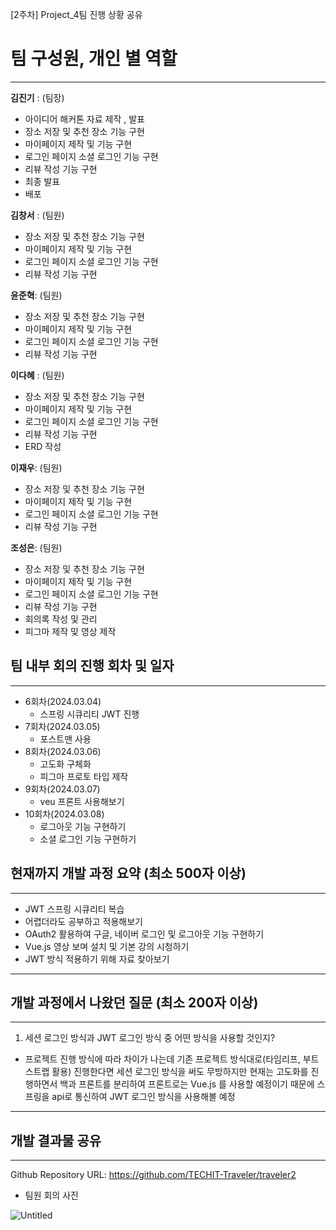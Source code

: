 [2주차] Project_4팀 진행 상황 공유

# **팀 구성원, 개인 별 역할**

---

**김진기** : (팀장)

- 아이디어 해커톤 자료 제작 , 발표
- 장소 저장 및 추천 장소 기능 구현
- 마이페이지 제작 및 기능 구현
- 로그인 페이지 소셜 로그인 기능 구현
- 리뷰 작성 기능 구현
- 최종 발표
- 배포

**김창서** : (팀원)

- 장소 저장 및 추천 장소 기능 구현
- 마이페이지 제작 및 기능 구현
- 로그인 페이지 소셜 로그인 기능 구현
- 리뷰 작성 기능 구현

**윤준혁**: (팀원)

- 장소 저장 및 추천 장소 기능 구현
- 마이페이지 제작 및 기능 구현
- 로그인 페이지 소셜 로그인 기능 구현
- 리뷰 작성 기능 구현

**이다혜** : (팀원)

- 장소 저장 및 추천 장소 기능 구현
- 마이페이지 제작 및 기능 구현
- 로그인 페이지 소셜 로그인 기능 구현
- 리뷰 작성 기능 구현
- ERD 작성

**이재우**: (팀원)

- 장소 저장 및 추천 장소 기능 구현
- 마이페이지 제작 및 기능 구현
- 로그인 페이지 소셜 로그인 기능 구현
- 리뷰 작성 기능 구현

**조성은**: (팀원)

- 장소 저장 및 추천 장소 기능 구현
- 마이페이지 제작 및 기능 구현
- 로그인 페이지 소셜 로그인 기능 구현
- 리뷰 작성 기능 구현
- 회의록 작성 및 관리
- 피그마 제작 및 영상 제작

## 팀 내부 회의 진행 회차 및 일자

---

- 6회차(2024.03.04)
  - 스프링 시큐리티 JWT 진행
- 7회차(2024.03.05)
  - 포스트맨 사용
- 8회차(2024.03.06)
  - 고도화 구체화
  - 피그마 프로토 타입 제작
- 9회차(2024.03.07)
  - veu 프론트 사용해보기
- 10회차(2024.03.08)
  - 로그아웃 기능 구현하기
  - 소셜 로그인 기능 구현하기

## 현재까지 개발 과정 요약 (최소 500자 이상)

---

- JWT 스프링 시큐리티 복습
- 어렵더라도 공부하고 적용해보기
- OAuth2 활용하여 구글, 네이버 로그인 및 로그아웃 기능 구현하기
- Vue.js 영상 보며 설치 및 기본 강의 시청하기
- JWT 방식 적용하기 위해 자료 찾아보기

---

## 개발 과정에서 나왔던 질문 (최소 200자 이상)

---

1. 세션 로그인 방식과 JWT 로그인 방식 중 어떤 방식을 사용할 것인지?
- 프로젝트 진행 방식에 따라 차이가 나는데 기존 프로젝트 방식대로(타임리프, 부트스트랩 활용) 진행한다면 세션 로그인 방식을 써도 무방하지만 현재는 고도화를 진행하면서 백과 프론트를 분리하여 프론트로는 Vue.js 를 사용할 예정이기 때문에 스프링을 api로 통신하여 JWT 로그인 방식을 사용해볼 예정

---

## 개발 결과물 공유

---

Github Repository URL: https://github.com/TECHIT-Traveler/traveler2

- 팀원 회의 사진

![Untitled](https://prod-files-secure.s3.us-west-2.amazonaws.com/c69962b0-3951-485b-b10a-5bb29576bba8/e870596f-cf0f-4da3-84aa-c16c10ba8a77/Untitled.png)
